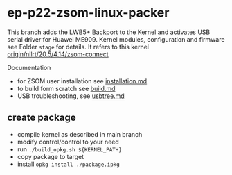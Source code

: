 # ep-p22-zsom-linux-packer

This branch adds the LWB5+ Backport to the Kernel and activates USB serial driver for Huawei ME909. Kernel modules, configuration and firmware see Folder `stage` for details. It refers to this kernel [origin/nilrt/20.5/4.14/zsom-connect](https://github.com/schmid-elektronik/ni-linux/tree/origin/nilrt/20.5/4.14/zsom-connect)

Documentation

- for ZSOM user installation see [installation.md](./doc/installation.md)
- to build form scratch see [build.md](./doc/build.md)
- USB troubleshooting, see  [usbtree.md](./doc/usbtree.md)



## create package

- compile kernel as described in main branch
- modify control/control to your need
- run `./build_opkg.sh ${KERNEL_PATH} `
- copy package to target
- install `opkg install ./package.ipkg`